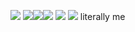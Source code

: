 ![](https://64.media.tumblr.com/3a8afaea4141299629e035e595c76e7e/tumblr_peptb0nhxn1saxyy3o8_250.gifv) ![](https://64.media.tumblr.com/f3b05f97b2232e19fc91a61403539968/tumblr_peptb0nhxn1saxyy3o6_250.gifv)![](https://64.media.tumblr.com/beae8ca91ccdf4a06bd9d07e1cf17959/tumblr_peptb0nhxn1saxyy3o10_250.gifv)![](https://64.media.tumblr.com/27cf5e4f215d36ac18348cb57ade108a/tumblr_peptb0nhxn1saxyy3o9_250.gifv)
                                               ![](https://64.media.tumblr.com/bd9e7d7beb6f7094bdaa3ace44a78f10/tumblr_peptb0nhxn1saxyy3o7_250.gifv) ![](https://64.media.tumblr.com/f954fee7a2f6cfa281fdbcf8b4b9d796/tumblr_peptb0nhxn1saxyy3o4_250.gifv) literally me
